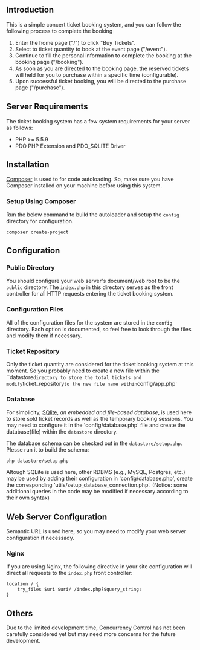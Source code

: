 ## Introduction
This is a simple concert ticket booking system, and you can follow the following process to complete the booking

1. Enter the home page ("/") to click "Buy Tickets".
2. Select to ticket quantity to book at the event page ("/event").
3. Continue to fill the personal information to complete the booking at the booking page ("/booking").
4. As soon as you are directed to the booking page, the reserved tickets will held for you to purchase within a specific time (configurable).
5. Upon successful ticket booking, you will be directed to the purchase page ("/purchase").

## Server Requirements
The ticket booking system has a few system requirements for your server as follows:

* PHP >= 5.5.9
* PDO PHP Extension and PDO_SQLITE Driver

## Installation
[Composer](https://getcomposer.org) is used to for code autoloading. So, make sure you have Composer installed on your machine before using this system.

### Setup Using Composer
Run the below command to build the autoloader and setup the `config` directory for configuration. 

```
composer create-project
```

## Configuration
### Public Directory
You should configure your web server's document/web root to be the `public` directory. The `index.php` in this directory serves as the front controller for all HTTP requests entering the ticket booking system.

### Configuration Files
All of the configuration files for the system are stored in the `config` directory. Each option is documented, so feel free to look through the files and modify them if necessary.

### Ticket Repository
Only the ticket quantity are considered for the ticket booking system at this moment. So you probably need to create a new file within the ``datastore` directory to store the total tickets and modify `ticket_repository` to the new file name within `config/app.php`

### Database
For simplicity, [SQlite](https://sqlite.org), *an embedded and file-based database*, is used here to store sold ticket records as well as the temporary booking sessions. You may need to configure it in the 'config/database.php' file and create the database(file) within the `datastore` directory.

The database schema can be checked out in the `datastore/setup.php`. Plesse run it to build the schema:
```
php datastore/setup.php
``` 

Altough SQLite is used here, other RDBMS (e.g., MySQL, Postgres, etc.) may be used by adding their configuration in 'config/database.php', create the corresponding 'utils/setup_database_connection.php'. (Notice: some additional queries in the code may be modified if necessary according to their own syntax)

## Web Server Configuration
Semantic URL is used here, so you may need to modify your web server configuration if necessady. 

### Nginx
If you are using Nginx, the following directive in your site configuration will direct all requests to the `index.php` front controller:
```
location / {
    try_files $uri $uri/ /index.php?$query_string;
}
```

## Others
Due to the limited development time, Concurrency Control has not been carefully considered yet but may need more concerns for the future development.
